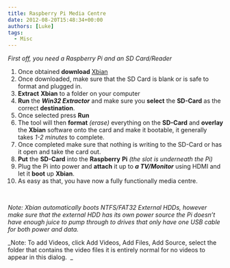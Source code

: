 ```yaml
---
title: Raspberry Pi Media Centre
date: 2012-08-20T15:48:34+00:00
authors: [Luke]
tags:
  - Misc
---
```

_First off, you need a Raspberry Pi and an SD Card/Reader_

<ol start="1">
  <li>
    Once obtained <strong>download</strong> <a title="Xbian Raspberry Pi" href="http://xbian.org/" target="_blank">Xbian</a>
  </li>
  <li>
    Once downloaded, make sure that the SD Card is blank or is safe to format and plugged in.
  </li>
  <li>
    <strong>Extract</strong> <strong>Xbian</strong> to a folder on your computer
  </li>
  <li>
    <strong>Run</strong> the <strong><em>Win32 Extractor</em></strong> and make sure you <strong>select</strong> the <strong>SD-Card</strong> as the correct <strong>destination</strong>.
  </li>
  <li>
    Once selected press <strong>Run</strong>
  </li>
  <li>
    The tool will then <strong>format</strong> <em>(erase)</em> everything on the <strong>SD-Card</strong> and <strong>overlay</strong> the <strong>Xbian</strong> software onto the card and make it bootable, it generally takes <em>1-2 minutes</em> to complete.
  </li>
  <li>
    Once completed make sure that nothing is writing to the SD-Card or has it open and take the card out.
  </li>
  <li>
    <strong>Put</strong> the <strong>SD-Card</strong> into the <strong>Raspberry</strong> <strong>Pi</strong> <em>(the slot is underneath the Pi)</em>
  </li>
  <li>
    Plug the Pi into power and <strong>attach</strong> it up to <strong><em>a TV/Monitor</em></strong> using HDMI and let it <strong>boot</strong> up <strong>Xbian</strong>.
  </li>
  <li>
    As easy as that, you have now a fully functionally media centre.
  </li>
</ol>

&nbsp;

_Note: Xbian automatically boots NTFS/FAT32 External HDDs, however make sure that the external HDD has its own power source the Pi doesn’t have enough juice to pump through to drives that only have one USB cable for both power and data._

_Note: To add Videos, click Add Videos, Add Files, Add Source, select the folder that contains the video files it is entirely normal for no videos to appear in this dialog.  _